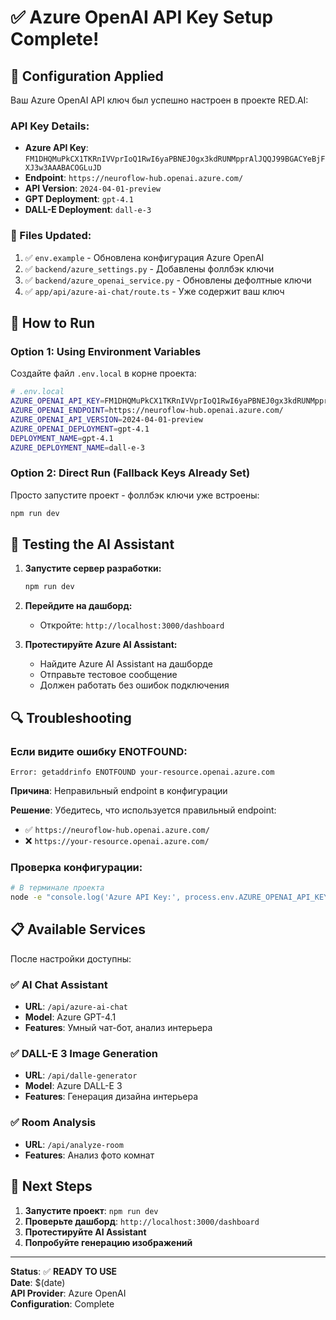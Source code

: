 # ✅ Azure OpenAI API Key Setup Complete!

## 🔑 Configuration Applied

Ваш Azure OpenAI API ключ был успешно настроен в проекте RED.AI:

### API Key Details:
- **Azure API Key**: `FM1DHQMuPkCX1TKRnIVVprIoQ1RwI6yaPBNEJ0gx3kdRUNMpprAlJQQJ99BGACYeBjFXJ3w3AAABACOGLuJD`
- **Endpoint**: `https://neuroflow-hub.openai.azure.com/`
- **API Version**: `2024-04-01-preview`
- **GPT Deployment**: `gpt-4.1`
- **DALL-E Deployment**: `dall-e-3`

### 🔧 Files Updated:
1. ✅ `env.example` - Обновлена конфигурация Azure OpenAI
2. ✅ `backend/azure_settings.py` - Добавлены фоллбэк ключи
3. ✅ `backend/azure_openai_service.py` - Обновлены дефолтные ключи
4. ✅ `app/api/azure-ai-chat/route.ts` - Уже содержит ваш ключ

## 🚀 How to Run

### Option 1: Using Environment Variables
Создайте файл `.env.local` в корне проекта:

```bash
# .env.local
AZURE_OPENAI_API_KEY=FM1DHQMuPkCX1TKRnIVVprIoQ1RwI6yaPBNEJ0gx3kdRUNMpprAlJQQJ99BGACYeBjFXJ3w3AAABACOGLuJD
AZURE_OPENAI_ENDPOINT=https://neuroflow-hub.openai.azure.com/
AZURE_OPENAI_API_VERSION=2024-04-01-preview
AZURE_OPENAI_DEPLOYMENT=gpt-4.1
DEPLOYMENT_NAME=gpt-4.1
AZURE_DEPLOYMENT_NAME=dall-e-3
```

### Option 2: Direct Run (Fallback Keys Already Set)
Просто запустите проект - фоллбэк ключи уже встроены:

```bash
npm run dev
```

## 🧪 Testing the AI Assistant

1. **Запустите сервер разработки:**
   ```bash
   npm run dev
   ```

2. **Перейдите на дашборд:**
   - Откройте: `http://localhost:3000/dashboard`

3. **Протестируйте Azure AI Assistant:**
   - Найдите Azure AI Assistant на дашборде
   - Отправьте тестовое сообщение
   - Должен работать без ошибок подключения

## 🔍 Troubleshooting

### Если видите ошибку ENOTFOUND:
```
Error: getaddrinfo ENOTFOUND your-resource.openai.azure.com
```

**Причина**: Неправильный endpoint в конфигурации

**Решение**: Убедитесь, что используется правильный endpoint:
- ✅ `https://neuroflow-hub.openai.azure.com/`
- ❌ `https://your-resource.openai.azure.com/`

### Проверка конфигурации:
```bash
# В терминале проекта
node -e "console.log('Azure API Key:', process.env.AZURE_OPENAI_API_KEY ? 'Set' : 'Not Set')"
```

## 📋 Available Services

После настройки доступны:

### ✅ AI Chat Assistant
- **URL**: `/api/azure-ai-chat`
- **Model**: Azure GPT-4.1
- **Features**: Умный чат-бот, анализ интерьера

### ✅ DALL-E 3 Image Generation  
- **URL**: `/api/dalle-generator`
- **Model**: Azure DALL-E 3
- **Features**: Генерация дизайна интерьера

### ✅ Room Analysis
- **URL**: `/api/analyze-room`
- **Features**: Анализ фото комнат

## 🎯 Next Steps

1. **Запустите проект**: `npm run dev`
2. **Проверьте дашборд**: `http://localhost:3000/dashboard`
3. **Протестируйте AI Assistant**
4. **Попробуйте генерацию изображений**

---

**Status**: ✅ **READY TO USE**  
**Date**: $(date)  
**API Provider**: Azure OpenAI  
**Configuration**: Complete 